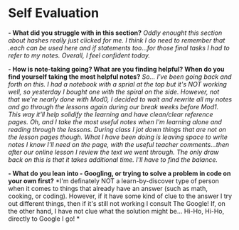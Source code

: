 # Self Evaluation

**- What did you struggle with in this section?**
*Oddly enought this section about hashes really just clicked for me. I think I do need to remember that .each can be used here and if statements too...for those final tasks I had to refer to my notes. Overall, I feel confident today.*

**- How is note-taking going? What are you finding helpful? When do you find yourself taking the most helpful notes?**
*So... I've been going back and forth on this. I had a notebook with a sprial at the top but it's NOT working well, so yesterday I bought one with the spiral on the side. However, not that we're nearly done with Mod0, I decided to wait and rewrite all my notes and go through the lessons again during our break weeks before Mod1. This way it'll help solidify the learning and have clean/clear reference pages. Oh, and I take the most useful notes when I'm learning alone and reading through the lessons. During class I jot down things that are not on the lesson pages though. What I have been doing is leaving space to write notes I know I'll need on the page, with the useful teacher comments...then after our online lesson I review the text we went through. The only draw back on this is that it takes additional time. I'll have to find the balance.*

**- What do you lean into - Googling, or trying to solve a problem in code on your own first?**
*I'm definately NOT a learn-by-discover type of person when it comes to things that already have an answer (such as math, cooking, or coding). However, if it have some kind of clue to the answer I try out different things, then if it's still not working I consult The Google! If, on the other hand, I have not clue what the solution might be... Hi-Ho, Hi-Ho, directly to Google I go! *

